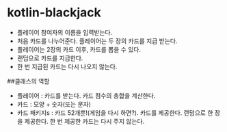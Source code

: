 # kotlin-blackjack
- 플레이어 참여자의 이름을 입력받는다.
- 처음 카드를 나누어준다. 플레이어는 두 장의 카드를 지급 받는다.
- 플레이어는 2장의 카드 이후, 카드를 뽑을 수 있다.
- 랜덤으로 카드를 지급한다.
- 한 번 지급된 카드는 다시 나오지 않는다.


##클래스의 역할  
 - 플레이어 : 카드를 받는다. 카드 점수의 총합을 계산한다.
 - 카드 : 모양 + 숫자(또는 문자)
 - 카드 패키지s : 카드 52개뿐!(게임을 다시 하면?). 카드를 제공한다. 랜덤으로 한 장을 제공한다. 한 번 제공한 카드는 다시 주지 않는다.

